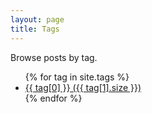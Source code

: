 ```yaml
---
layout: page
title: Tags
---
```


Browse posts by tag.

<ul>
    {% for tag in site.tags %}
        <li><a href="{{ '/tags/' | append: tag[0] | relative_url }}">{{ tag[0] }} ({{ tag[1].size }})</a></li>
    {% endfor %}
</ul>
